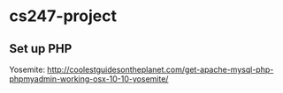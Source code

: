 # cs247-project

## Set up PHP
Yosemite:
http://coolestguidesontheplanet.com/get-apache-mysql-php-phpmyadmin-working-osx-10-10-yosemite/
